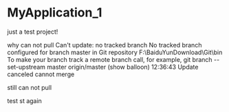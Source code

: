 # MyApplication_1
just a test project!

why can not pull
Can't update: no tracked branch
         No tracked branch configured for branch master
         in Git repository F:\BaiduYunDownload\Git\bin
         To make your branch track a remote branch call, for example,
         git branch --set-upstream master origin/master (show balloon)
12:36:43 Update canceled
cannot merge

still can not pull

test st again
